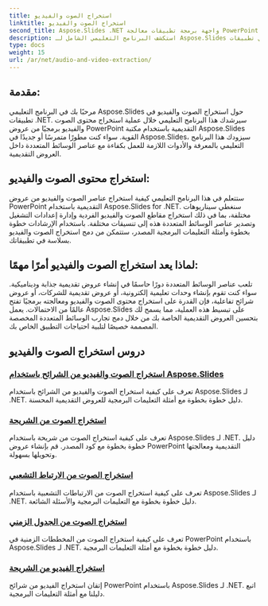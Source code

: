 ```yaml
---
title: استخراج الصوت والفيديو
linktitle: استخراج الصوت والفيديو
second_title: Aspose.Slides .NET واجهة برمجة تطبيقات معالجة PowerPoint
description: استكشف البرنامج التعليمي الشامل لـ Aspose.Slides حول استخراج الصوت والفيديو في تطبيقات .NET. تعرف على كيفية استخراج عناصر الوسائط المتعددة ومعالجتها برمجياً من عروض PowerPoint التقديمية.
type: docs
weight: 15
url: /ar/net/audio-and-video-extraction/
---
```


## مقدمة:

مرحبًا بك في البرنامج التعليمي Aspose.Slides حول استخراج الصوت والفيديو في تطبيقات .NET. سيرشدك هذا البرنامج التعليمي خلال عملية استخراج محتوى الصوت والفيديو برمجيًا من عروض PowerPoint التقديمية باستخدام مكتبة Aspose.Slides القوية. سواء كنت مطورًا متمرسًا أو جديدًا في Aspose.Slides، سيزودك هذا البرنامج التعليمي بالمعرفة والأدوات اللازمة للعمل بكفاءة مع عناصر الوسائط المتعددة داخل العروض التقديمية.

## استخراج محتوى الصوت والفيديو:

ستتعلم في هذا البرنامج التعليمي كيفية استخراج عناصر الصوت والفيديو من عروض PowerPoint التقديمية باستخدام Aspose.Slides for .NET. سنغطي سيناريوهات مختلفة، بما في ذلك استخراج مقاطع الصوت والفيديو الفردية وإدارة إعدادات التشغيل وتصدير عناصر الوسائط المتعددة هذه إلى تنسيقات مختلفة. باستخدام الإرشادات خطوة بخطوة وأمثلة التعليمات البرمجية المصدر، ستتمكن من دمج استخراج الصوت والفيديو بسلاسة في تطبيقاتك.

## لماذا يعد استخراج الصوت والفيديو أمرًا مهمًا:

تلعب عناصر الوسائط المتعددة دورًا حاسمًا في إنشاء عروض تقديمية جذابة وديناميكية. سواء كنت تقوم بإنشاء وحدات تعليمية إلكترونية، أو عروض تقديمية للشركات، أو عروض شرائح تفاعلية، فإن القدرة على استخراج محتوى الصوت والفيديو ومعالجته برمجيًا تفتح عالمًا من الاحتمالات. يعمل Aspose.Slides على تبسيط هذه العملية، مما يسمح لك بتحسين العروض التقديمية الخاصة بك من خلال دمج تجارب الوسائط المتعددة المخصصة المصممة خصيصًا لتلبية احتياجات التطبيق الخاص بك.

## دروس استخراج الصوت والفيديو
### [استخراج الصوت والفيديو من الشرائح باستخدام Aspose.Slides](./audio-and-video-extraction/)
تعرف على كيفية استخراج الصوت والفيديو من الشرائح باستخدام Aspose.Slides لـ .NET. دليل خطوة بخطوة مع أمثلة التعليمات البرمجية للعروض التقديمية المحسنة.
### [استخراج الصوت من الشريحة](./extract-audio/)
تعرف على كيفية استخراج الصوت من شريحة باستخدام Aspose.Slides لـ .NET. دليل خطوة بخطوة مع كود المصدر. قم بإنشاء عروض PowerPoint التقديمية ومعالجتها وتحويلها بسهولة.
### [استخراج الصوت من الارتباط التشعبي](./extract-audio-from-hyperlink/)
تعرف على كيفية استخراج الصوت من الارتباطات التشعبية باستخدام Aspose.Slides لـ .NET. دليل خطوة بخطوة مع التعليمات البرمجية والأسئلة الشائعة.
### [استخراج الصوت من الجدول الزمني](./extract-audio-from-timeline/)
تعرف على كيفية استخراج الصوت من المخططات الزمنية في PowerPoint باستخدام Aspose.Slides لـ .NET. دليل خطوة بخطوة مع أمثلة التعليمات البرمجية.
### [استخراج الفيديو من الشريحة](./extract-video/)
إتقان استخراج الفيديو من شرائح PowerPoint باستخدام Aspose.Slides لـ .NET. اتبع دليلنا مع أمثلة التعليمات البرمجية.